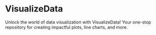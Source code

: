 # VisualizeData
Unlock the world of data visualization with VisualizeData! Your one-stop repository for creating impactful plots, line charts, and more.

